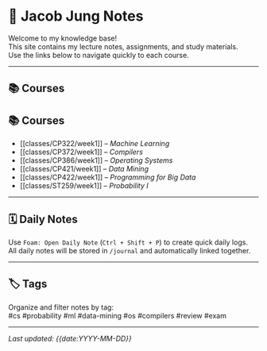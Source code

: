 # 🧠 Jacob Jung Notes

Welcome to my knowledge base!  
This site contains my lecture notes, assignments, and study materials.  
Use the links below to navigate quickly to each course.

---

## 📚 Courses

## 📚 Courses
- [[classes/CP322/week1]] – *Machine Learning*
- [[classes/CP372/week1]] – *Compilers*
- [[classes/CP386/week1]] – *Operating Systems*
- [[classes/CP421/week1]] – *Data Mining*
- [[classes/CP422/week1]] – *Programming for Big Data*
- [[classes/ST259/week1]] – *Probability I*
---

## 🗓 Daily Notes
Use `Foam: Open Daily Note` (`Ctrl + Shift + P`) to create quick daily logs.  
All daily notes will be stored in `/journal` and automatically linked together.

---

## 🏷 Tags
Organize and filter notes by tag:  
#cs #probability #ml #data-mining #os #compilers #review #exam

---

_Last updated: {{date:YYYY-MM-DD}}_
